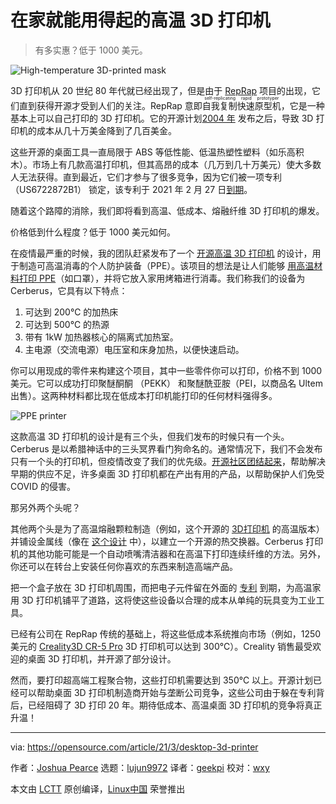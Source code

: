 [#]: subject: (Affordable high-temperature 3D printers at home)
[#]: via: (https://opensource.com/article/21/3/desktop-3d-printer)
[#]: author: (Joshua Pearce https://opensource.com/users/jmpearce)
[#]: collector: (lujun9972)
[#]: translator: (geekpi)
[#]: reviewer: (wxy)
[#]: publisher: ( )
[#]: url: ( )

在家就能用得起的高温 3D 打印机
======

> 有多实惠？低于 1000 美元。

![High-temperature 3D-printed mask][1]

3D 打印机从 20 世纪 80 年代就已经出现了，但是由于 [RepRap][2] 项目的出现，它们直到获得开源才受到人们的关注。RepRap 意即<ruby>自我复制快速原型机<rt>self-replicating rapid prototyper</rt></ruby>，它是一种基本上可以自己打印的 3D 打印机。它的开源计划[2004 年][3] 发布之后，导致 3D 打印机的成本从几十万美金降到了几百美金。

这些开源的桌面工具一直局限于 ABS 等低性能、低温热塑性塑料（如乐高积木）。市场上有几款高温打印机，但其高昂的成本（几万到几十万美元）使大多数人无法获得。直到最近，它们才参与了很多竞争，因为它们被一项专利 （US6722872B1） 锁定，该专利于 2021 年 2 月 27 日[到期][4]。

随着这个路障的消除，我们即将看到高温、低成本、熔融纤维 3D 打印机的爆发。

价格低到什么程度？低于 1000 美元如何。

在疫情最严重的时候，我的团队赶紧发布了一个 [开源高温 3D 打印机][5] 的设计，用于制造可高温消毒的个人防护装备（PPE）。该项目的想法是让人们能够 [用高温材料打印 PPE][6]（如口罩），并将它放入家用烤箱进行消毒。我们称我们的设备为 Cerberus，它具有以下特点：

  1. 可达到 200℃ 的加热床
  2. 可达到 500℃ 的热源
  3. 带有 1kW 加热器核心的隔离式加热室。
  4. 主电源（交流电源）电压室和床身加热，以便快速启动。

你可以用现成的零件来构建这个项目，其中一些零件你可以打印，价格不到 1000 美元。它可以成功打印聚醚酮酮 （PEKK） 和聚醚酰亚胺（PEI，以商品名 Ultem 出售）。这两种材料都比现在低成本打印机能打印的任何材料强得多。

![PPE printer][7]

这款高温 3D 打印机的设计是有三个头，但我们发布的时候只有一个头。Cerberus 是以希腊神话中的三头冥界看门狗命名的。通常情况下，我们不会发布只有一个头的打印机，但疫情改变了我们的优先级。[开源社区团结起来][9]，帮助解决早期的供应不足，许多桌面 3D 打印机都在产出有用的产品，以帮助保护人们免受 COVID 的侵害。

那另外两个头呢？

其他两个头是为了高温熔融颗粒制造（例如，这个开源的 [3D打印机][10] 的高温版本）并铺设金属线（像在 [这个设计][11] 中），以建立一个开源的热交换器。Cerberus 打印机的其他功能可能是一个自动喷嘴清洁器和在高温下打印连续纤维的方法。另外，你还可以在转台上安装任何你喜欢的东西来制造高端产品。

把一个盒子放在 3D 打印机周围，而把电子元件留在外面的 [专利][12] 到期，为高温家用 3D 打印机铺平了道路，这将使这些设备以合理的成本从单纯的玩具变为工业工具。

已经有公司在 RepRap 传统的基础上，将这些低成本系统推向市场（例如，1250 美元的 [Creality3D CR-5 Pro][13] 3D 打印机可以达到 300℃）。Creality 销售最受欢迎的桌面 3D 打印机，并开源了部分设计。

然而，要打印超高端工程聚合物，这些打印机需要达到 350℃ 以上。开源计划已经可以帮助桌面 3D 打印机制造商开始与垄断公司竞争，这些公司由于躲在专利背后，已经阻碍了 3D 打印 20 年。期待低成本、高温桌面 3D 打印机的竞争将真正升温！

--------------------------------------------------------------------------------

via: https://opensource.com/article/21/3/desktop-3d-printer

作者：[Joshua Pearce][a]
选题：[lujun9972][b]
译者：[geekpi](https://github.com/geekpi)
校对：[wxy](https://github.com/wxy)

本文由 [LCTT](https://github.com/LCTT/TranslateProject) 原创编译，[Linux中国](https://linux.cn/) 荣誉推出

[a]: https://opensource.com/users/jmpearce
[b]: https://github.com/lujun9972
[1]: https://opensource.com/sites/default/files/styles/image-full-size/public/lead-images/3d_printer_mask.jpg?itok=5ePZghTW (High-temperature 3D-printed mask)
[2]: https://reprap.org/wiki/RepRap
[3]: https://reprap.org/wiki/Wealth_Without_Money
[4]: https://3dprintingindustry.com/news/stratasys-heated-build-chamber-for-3d-printer-patent-us6722872b1-set-to-expire-this-week-185012/
[5]: https://doi.org/10.1016/j.ohx.2020.e00130
[6]: https://www.appropedia.org/Open_Source_High-Temperature_Reprap_for_3-D_Printing_Heat-Sterilizable_PPE_and_Other_Applications
[7]: https://opensource.com/sites/default/files/uploads/ppe-hight3dp.png (PPE printer)
[8]: https://www.gnu.org/licenses/fdl-1.3.html
[9]: https://opensource.com/article/20/3/volunteer-covid19
[10]: https://www.liebertpub.com/doi/10.1089/3dp.2019.0195
[11]: https://www.appropedia.org/Open_Source_Multi-Head_3D_Printer_for_Polymer-Metal_Composite_Component_Manufacturing
[12]: https://www.academia.edu/17609790/A_Novel_Approach_to_Obviousness_An_Algorithm_for_Identifying_Prior_Art_Concerning_3-D_Printing_Materials
[13]: https://creality3d.shop/collections/cr-series/products/cr-5-pro-h-3d-printer
